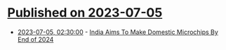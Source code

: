 # [Published on 2023-07-05](index.md)

* [2023-07-05, 02:30:00](https://tech.slashdot.org/story/23/07/05/0057200/india-aims-to-make-domestic-microchips-by-end-of-2024?utm_source=rss1.0mainlinkanon&utm_medium=feed) - [India Aims To Make Domestic Microchips By End of 2024](https://tech.slashdot.org/story/23/07/05/0057200/india-aims-to-make-domestic-microchips-by-end-of-2024?utm_source=rss1.0mainlinkanon&utm_medium=feed)
